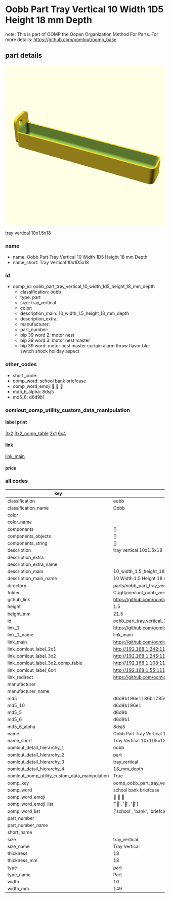 # Oobb Part Tray Vertical 10 Width 1D5 Height 18 mm Depth  

note: This is part of OOMP the Oopen Organization Method For Parts. For more details: https://github.com/oomlout/oomp_base

##  part details
  

[![](3dpr.png)](3dpr.png)

tray vertical 10x1.5x18



### name
* name: Oobb Part Tray Vertical 10 Width 1D5 Height 18 mm Depth
* name_short: Tray Vertical 10x1D5x18 
### id
* oomp_id: oobb_part_tray_vertical_10_width_1d5_height_18_mm_depth
  * classification: oobb
  * type: part
  * size: tray_vertical
  * color: 
  * description_main: 10_width_1.5_height_18_mm_depth
  * description_extra: 
  * manufacturer: 
  * part_number: 
  * bip 39 word 2: motor nest
  * bip 39 word 3: motor nest master
  * bip 39 word: motor nest master curtain alarm throw flavor blur switch shock holiday aspect

### other_codes
* short_code: 
* oomp_word: school bank briefcase
* oomp_word_emoji :school: :bank: :briefcase:
* md5_6_alpha: 8dsj5
* md5_6: d6d9b1






### oomlout_oomp_utility_custom_data_manipulation
#### label print
[3x2](http://192.168.1.245:1112/?label=oomp%208dsj5)
[3x2_oomp_table](http://192.168.1.108:1112/?label=oomp%208dsj5)
[2x1](http://192.168.1.242:1112/?label=oomp%208dsj5)
[6x4](http://192.168.1.55:1112/?label=oomp%208dsj5)    

#### link

[link_main](https://github.com/oomlout/oomlout_oobb_version_4_generated_parts/tree/main/navigation_oomp/oobb/part/tray_vertical/10_width_1.5_height_18_mm_depth/part)                              

#### price







### all codes 
| key | value |  
| --- | --- |  
| classification | oobb |  
| classification_name | Oobb |  
| color |  |  
| color_name |  |  
| components | [] |  
| components_objects | [] |  
| components_string | [] |  
| description | tray vertical 10x1.5x18 |  
| description_extra |  |  
| description_extra_name |  |  
| description_main | 10_width_1.5_height_18_mm_depth |  
| description_main_name | 10 Width 1.5 Height 18 mm Depth |  
| directory | parts/oobb_part_tray_vertical_10_width_1d5_height_18_mm_depth |  
| folder | C:\gh\oomlout_oobb_version_4_generated_parts\parts\oobb_part_tray_vertical_10_width_1d5_height_18_mm_depth |  
| github_link | https://github.com/oomlout/oomlout_oomp_part_src/tree/main/parts/oobb_part_tray_vertical_10_width_1d5_height_18_mm_depth |  
| height | 1.5 |  
| height_mm | 21.5 |  
| id | oobb_part_tray_vertical_10_width_1d5_height_18_mm_depth |  
| link_1 | https://github.com/oomlout/oomlout_oobb_version_4_generated_parts/tree/main/navigation_oomp/oobb/part/tray_vertical/10_width_1.5_height_18_mm_depth/part |  
| link_1_name | link_main |  
| link_main | https://github.com/oomlout/oomlout_oobb_version_4_generated_parts/tree/main/navigation_oomp/oobb/part/tray_vertical/10_width_1.5_height_18_mm_depth/part |  
| link_oomlout_label_2x1 | http://192.168.1.242:1112/?label=oomp%208dsj5 |  
| link_oomlout_label_3x2 | http://192.168.1.245:1112/?label=oomp%208dsj5 |  
| link_oomlout_label_3x2_oomp_table | http://192.168.1.108:1112/?label=oomp%208dsj5 |  
| link_oomlout_label_6x4 | http://192.168.1.55:1112/?label=oomp%208dsj5 |  
| link_redirect | https://github.com/oomlout/oomlout_oobb_version_4_generated_parts/tree/main/parts/oobb_tray_vertical_10_1d5_18 |  
| manufacturer |  |  
| manufacturer_name |  |  
| md5 | d6d9b196e1186b178502e36311652483 |  
| md5_10 | d6d9b196e1 |  
| md5_5 | d6d9b |  
| md5_6 | d6d9b1 |  
| md5_6_alpha | 8dsj5 |  
| name | Oobb Part Tray Vertical 10 Width 1D5 Height 18 mm Depth |  
| name_short | Tray Vertical 10x1D5x18  |  
| oomlout_detail_hierarchy_1 | oobb |  
| oomlout_detail_hierarchy_2 | part |  
| oomlout_detail_hierarchy_3 | tray_vertical |  
| oomlout_detail_hierarchy_4 | 18_mm_depth |  
| oomlout_oomp_utility_custom_data_manipulation | True |  
| oomp_key | oomp_oobb_part_tray_vertical_10_width_1d5_height_18_mm_depth |  
| oomp_word | school bank briefcase |  
| oomp_word_emoji | :school: :bank: :briefcase: |  
| oomp_word_emoji_list | [':school:', ':bank:', ':briefcase:'] |  
| oomp_word_list | ['school', 'bank', 'briefcase'] |  
| part_number |  |  
| part_number_name |  |  
| short_name |  |  
| size | tray_vertical |  
| size_name | Tray Vertical |  
| thickness | 18 |  
| thickness_mm | 18 |  
| type | part |  
| type_name | Part |  
| width | 10 |  
| width_mm | 149 |  
